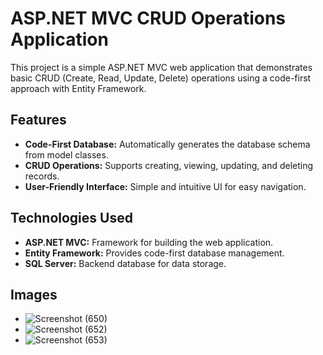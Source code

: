 # ASP.NET MVC CRUD Operations Application

This project is a simple ASP.NET MVC web application that demonstrates basic CRUD (Create, Read, Update, Delete) operations using a code-first approach with Entity Framework.

## Features

- **Code-First Database:** Automatically generates the database schema from model classes.
- **CRUD Operations:** Supports creating, viewing, updating, and deleting records.
- **User-Friendly Interface:** Simple and intuitive UI for easy navigation.

## Technologies Used

- **ASP.NET MVC:** Framework for building the web application.
- **Entity Framework:** Provides code-first database management.
- **SQL Server:** Backend database for data storage.

## Images

- ![Screenshot (650)](https://github.com/user-attachments/assets/ab734e10-65e9-49d1-b9a8-701eee860fd6)
- ![Screenshot (652)](https://github.com/user-attachments/assets/49b8a5ae-ceba-4f29-b4de-9df156d62b69)
- ![Screenshot (653)](https://github.com/user-attachments/assets/54074cf4-3c9c-4aaa-b7c0-da7c126c7197)
